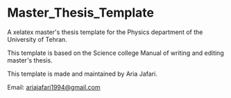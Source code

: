 # Master_Thesis_Template

A xelatex master's thesis template for the Physics department of the University of Tehran.

This template is based on the Science college Manual of writing and editing master's thesis.

This template is made and maintained by Aria Jafari.

Email: ariajafari1994@gmail.com

